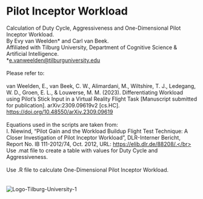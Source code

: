 # Pilot Inceptor Workload
Calculation of Duty Cycle, Aggressiveness and One-Dimensional Pilot Inceptor Workload.
<br>By Evy van Weelden* and Carl van Beek.
<br>Affiliated with Tilburg University, Department of Cognitive Science & Artificial Intelligence.
<br>*e.vanweelden@tilburguniversity.edu</br>
<br>Please refer to: </br>
<br>van Weelden, E., van Beek, C. W., Alimardani, M., Wiltshire, T. J., Ledegang, W. D., Groen, E. L., & Louwerse, M. M. (2023). Differentiating Workload using Pilot’s Stick Input in a Virtual Reality Flight Task [Manuscript submitted for publication]. arXiv:2309.09619v2 [cs.HC]. https://doi.org/10.48550/arXiv.2309.09619</br>
<br>Equations used in the scripts are taken from:</br>
I. Niewind, “Pilot Gain and the Workload Buildup Flight Test Technique: A Closer Investigation of Pilot Inceptor Workload”, DLR-Interner Bericht, Report No. IB 111-2012/74, Oct. 2012, URL: https://elib.dlr.de/88208/.</br>
<br>Use .mat file to create a table with values for Duty Cycle and Aggressiveness.</br>
<br>Use .R file to calculate One-Dimensional Pilot Inceptor Workload.</br>
<br></br>
![Logo-Tilburg-University-1](https://github.com/evyvanweelden/PilotInceptorWorkload/assets/89483153/5cc2267a-b5ed-4e30-b4eb-3c669a614cad)
